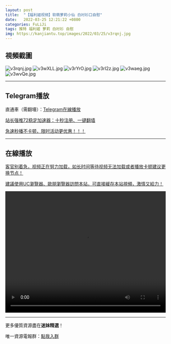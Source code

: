 ```yaml
---
layout: post
title:  "【福利姬视频】软萌萝莉小仙 白衬衫口自慰"
date:   2022-03-25 12:21:22 +0800
categories: FuLiJi
tags: 推特 福利姬 萝莉 白衬衫 自慰
img: https://kanjiantu.top/images/2022/03/25/v3rqnj.jpg
---
```



## 視頻截圖

![v3rqnj.jpg](https://kanjiantu.top/images/2022/03/25/v3rqnj.jpg)
![v3wXLL.jpg](https://kanjiantu.top/images/2022/03/25/v3wXLL.jpg)
![v3rYrO.jpg](https://kanjiantu.top/images/2022/03/25/v3rYrO.jpg)
![v3rI2z.jpg](https://kanjiantu.top/images/2022/03/25/v3rI2z.jpg)
![v3waeg.jpg](https://kanjiantu.top/images/2022/03/25/v3waeg.jpg)
![v3wvQe.jpg](https://kanjiantu.top/images/2022/03/25/v3wvQe.jpg)

* * *
## Telegram播放

直通車（需翻墻）：[Telegram在線播放](https://t.me/mimeijingxuan/327)

<u>站长强推72稳定加速器：[十秒注册、一键翻墙](https://www.mimei.blog/skip/vpn.html) </u>


<u>急速秒播不卡顿，限时活动更优惠！！！</u>
* * *
## 在線播放
<u>客官别着急，视频正在努力加载，如长时间等待视频无法加载或者播放卡顿建议更换节点！</u>

<u>建議使用UC瀏覽器、歐朋瀏覽器訪問本站，可直接緩存本站視頻，激情又給力！</u>
<center><video src="https://cdn.publer.io/uploads/videos/62474001db279731bbdeabe8/92885d1cef122ae9546782105c223fc4.mp4" width="100%" height="380px" controls="controls"></video></center>


* * *
更多優質資源盡在**迷妹精選**！

唯一資源電報群：[點我入群](https://t.me/mimeijingxuan)


